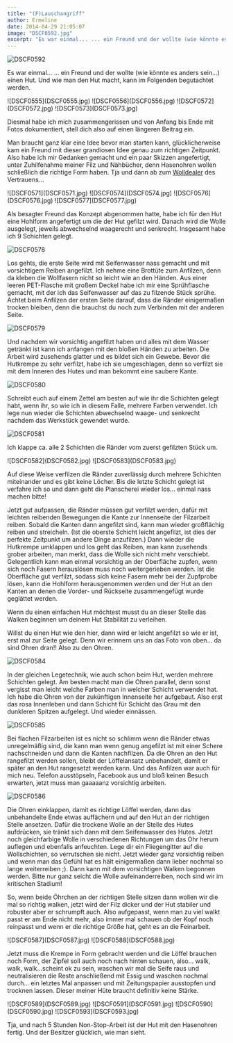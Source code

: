 ```yaml
---
title: "(F)Lauschangriff"
author: Ermeline
date: 2014-04-29 21:05:07
image: "DSCF0592.jpg"
excerpt: "Es war einmal... ... ein Freund und der wollte (wie könnte es anders sein...) einen Hut."
---
```


![DSCF0592](DSCF0592.jpg)

Es war einmal... ... ein Freund und der wollte (wie könnte es anders sein...) einen Hut. Und wie man den Hut macht, kann im Folgenden begutachtet werden.  


<div class="slideshow_landscape">
![DSCF0555](DSCF0555.jpg)
![DSCF0556](DSCF0556.jpg)
![DSCF0572](DSCF0572.jpg)
![DSCF0573](DSCF0573.jpg)
</div>

Diesmal habe ich mich zusammengerissen und von Anfang bis Ende mit Fotos dokumentiert, stell dich also auf einen längeren Beitrag ein.

Man braucht ganz klar eine Idee bevor man starten kann, glücklicherweise kam ein Freund mit dieser grandiosen Idee genau zum richtigen Zeitpunkt. Also habe ich mir Gedanken gemacht und ein paar Skizzen angefertigt, unter Zuhilfenahme meiner Filz und Nähbücher, denn Hasenohren wollen schließlich die richtige Form haben. Tja und dann ab zum [Wolldealer](http://www.dewullstuuv.de/shop/?XTCsid=c7e1ac307d900ccfcb00aa599ea032c0) des Vertrauens...


<div class="slideshow_landscape">
![DSCF0571](DSCF0571.jpg)
![DSCF0574](DSCF0574.jpg)
![DSCF0576](DSCF0576.jpg)
![DSCF0577](DSCF0577.jpg)
</div>

Als besagter Freund das Konzept abgenommen hatte, habe ich für den Hut eine Hohlform angefertigt um die der Hut gefilzt wird. Danach wird die Wolle ausgelegt, jeweils abwechselnd waagerecht und senkrecht. Insgesamt habe ich 9 Schichten gelegt.


![DSCF0578](DSCF0578.jpg)

Los gehts, die erste Seite wird mit Seifenwasser nass gemacht und mit vorsichtigem Reiben angefilzt. Ich nehme eine Brottüte zum Anfilzen, denn da kleben die Wollfasern nicht so leicht wie an den Händen. Aus einer leeren PET-Flasche mit großem Deckel habe ich mir eine Sprühflasche gemacht, mit der ich das Seifenwasser auf das zu filzende Stück sprühe. Achtet beim Anfilzen der ersten Seite darauf, dass die Ränder einigermaßen trocken bleiben, denn die brauchst du noch zum Verbinden mit der anderen Seite.


![DSCF0579](DSCF0579.jpg)

Und nachdem wir vorsichtig angefilzt haben und alles mit dem Wasser getränkt ist kann ich anfangen mit den bloßen Händen zu arbeiten. Die Arbeit wird zusehends glatter und es bildet sich ein Gewebe. Bevor die Hutkrempe zu sehr verfilzt, habe ich sie umgeschlagen, denn so verfilzt sie mit dem Inneren des Hutes und man bekommt eine saubere Kante.  


![DSCF0580](DSCF0580.jpg)

Schreibt euch auf einem Zettel am besten auf wie ihr die Schichten gelegt habt, wenn ihr, so wie ich in diesem Falle, mehrere Farben verwendet. Ich lege nun wieder die Schichten abwechselnd waage- und senkrecht nachdem das Werkstück gewendet wurde.


![DSCF0581](DSCF0581.jpg)

Ich klappe ca. alle 2 Schichten die Ränder vom zuerst gefilzten Stück um.


<div class="slideshow_landscape">
![DSCF0582](DSCF0582.jpg)
![DSCF0583](DSCF0583.jpg)
</div>

Auf diese Weise verfilzen die Ränder zuverlässig durch mehrere Schichten miteinander und es gibt keine Löcher. Bis die letzte Schicht gelegt ist verfahre ich so und dann geht die Planscherei wieder los... einmal nass machen bitte!

Jetzt gut aufpassen, die Ränder müssen gut verfilzt werden, dafür mit leichten reibenden Bewegungen die Kante zur Innenseite der Filzarbeit reiben. Sobald die Kanten dann angefilzt sind, kann man wieder großflächig reiben und streicheln. (Ist die oberste Schicht leicht angefilzt, ist dies der perfekte Zeitpunkt um andere Dinge anzufilzen.) Dann wieder die Hutkrempe umklappen und los geht das Reiben, man kann zusehends grober arbeiten, man merkt, dass die Wolle sich nicht mehr verschiebt. Gelegentlich kann man einmal vorsichtig an der Oberfläche zupfen, wenn sich noch Fasern herauslösen muss noch weitergerieben werden. Ist die Oberfläche gut verfilzt, sodass sich keine Fasern mehr bei der Zupfprobe lösen, kann die Hohlform herausgenommen werden und der Hut an den Kanten an denen die Vorder- und Rückseite zusammengefügt wurde geglättet werden.

Wenn du einen einfachen Hut möchtest musst du an dieser Stelle das Walken beginnen um deinem Hut Stabilität zu verleihen.

Willst du einen Hut wie den hier, dann wird er leicht angefilzt so wie er ist, erst mal zur Seite gelegt. Denn wir erinnern uns an das Foto von oben... da sind Ohren dran!! Also zu den Ohren.


![DSCF0584](DSCF0584.jpg)

In der gleichen Legetechnik, wie auch schon beim Hut, werden mehrere Schichten gelegt. Am besten macht man die Ohren parallel, denn sonst vergisst man leicht welche Farben man in welcher Schicht verwendet hat. Ich habe die Ohren von der zukünftigen Innenseite her aufgebaut. Also erst das rosa Innenleben und dann Schicht für Schicht das Grau mit den dunkleren Spitzen aufgelegt. Und wieder einnässen.


![DSCF0585](DSCF0585.jpg)

Bei flachen Filzarbeiten ist es nicht so schlimm wenn die Ränder etwas unregelmäßig sind, die kann man wenn genug angefilzt ist mit einer Schere nachschneiden und dann die Kanten nachfilzen. Da die Ohren an den Hut rangefilzt werden sollen, bleibt der Löffelansatz unbehandelt, damit er später an den Hut rangesetzt werden kann. Und das Anfilzen war auch für mich neu. Telefon ausstöpseln, Facebook aus und bloß keinen Besuch erwarten, jetzt muss man gaaaaanz vorsichtig arbeiten.


![DSCF0586](DSCF0586.jpg)

Die Ohren einklappen, damit es richtige Löffel werden, dann das unbehandelte Ende etwas auffächern und auf den Hut an der richtigen Stelle ansetzen. Dafür die trockene Wolle an der Stelle des Hutes aufdrücken, sie tränkt sich dann mit dem Seifenwasser des Hutes. Jetzt noch gleichfarbige Wolle in verschiedenen Richtungen um das Ohr herum auflegen und ebenfalls anfeuchten. Lege dir ein Fliegengitter auf die Wollschichten, so verrutschen sie nicht. Jetzt wieder ganz vorsichtig reiben und wenn man das Gefühl hat es hält einigermaßen dann lieber nochmal so lange weiterreiben ;). Dann kann mit dem vorsichtigen Walken begonnen werden. Bitte nur ganz seicht die Wolle aufeinanderreiben, noch sind wir im kritischen Stadium! 

So, wenn beide Öhrchen an der richtigen Stelle sitzen dann wollen wir die mal so richtig walken, jetzt wird der Filz dicker und der Hut stabiler und robuster aber er schrumpft auch. Also aufgepasst, wenn man zu viel walkt passt er am Ende nicht mehr, also immer mal schauen ob der Kopf noch reinpasst und wenn er die richtige Größe hat, geht es an die Feinarbeit.


<div class="slideshow_landscape">
![DSCF0587](DSCF0587.jpg)
![DSCF0588](DSCF0588.jpg)
</div>

Jetzt muss die Krempe in Form gebracht werden und die Löffel brauchen noch Form, der Zipfel soll auch noch nach hinten schauen, also... walk, walk, walk...scheint ok zu sein, waschen wir mal die Seife raus und neutralisieren die Reste anschließend mit Essig und waschen nochmal durch... ein letztes Mal anpassen und mit Zeitungspapier ausstopfen und trocknen lassen. Dieser meiner Hüte braucht definitiv keine Stärke.


<div class="slideshow_landscape">
![DSCF0589](DSCF0589.jpg)
![DSCF0591](DSCF0591.jpg)
![DSCF0590](DSCF0590.jpg)
![DSCF0593](DSCF0593.jpg)
</div>

Tja, und nach 5 Stunden Non-Stop-Arbeit ist der Hut mit den Hasenohren fertig. Und der Besitzer glücklich, wie man sieht.    
